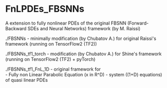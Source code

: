 # FnLPDEs_FBSNNs
A extension to fully nonlinear PDEs of the original FBSNN (Forward-Backward SDEs and Neural Networks) framework (by M. Raissi)

./FBSNNs - minimally modification (by Chubatov A.) for original Raissi's framework 
        (running on TensorFlow2 (TF2)) 
        
./FBSNNs_tf1_torch - modification (by Chubatov A.) for Shine's framework 
        (running on TensorFlow2 (TF2) + pyTorch) 

./FBSNNs_tf1_FnL_1D - original framework for  
        - Fully non Linear Parabolic Equation (x in R^D) 
        - system ((1+D) equations) of quasi linear PDEs 
